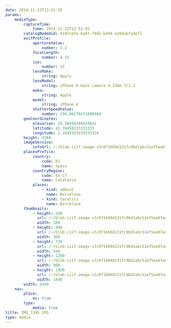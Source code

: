 ```yaml
---
date: 2014-11-23T12:51:55
params:
    mediaType:
        captureTime:
            time: 2014-11-23T12:51:55
        catalogNodeUid: 0197cbfe-6a9f-79d2-b494-e294abfadef1
        exifProfile:
            apertureValue:
                number: 2.2
            focalLength:
                number: 4.15
            iso:
                number: 32
            lensMake:
                string: Apple
            lensModel:
                string: iPhone 6 back camera 4.15mm f/2.2
            make:
                string: Apple
            model:
                string: iPhone 6
            shutterSpeedValue:
                number: 156.86276471880984
        geoCoordinates:
            elevation: 29.58594346829641
            latitude: 41.39458333333333
            longitude: 2.1649333333333334
        height: 3264
        imageService:
            infoUrl: /~/blob-iiif-image-v3/0f1669d131fc9bd1abc51ef5ae67ad84dceb58fc1c240131ae4c91bfad398366/info.json
        placesProfile:
            country:
                code: ES
                name: Spain
            countryRegion:
                code: ES-CT
                name: Catalonia
            places:
                - kind: admin2
                  name: Barcelona
                - kind: locality
                  name: Barcelona
        thumbnails:
            - height: 240
              url: /~/blob-iiif-image-v3/0f1669d131fc9bd1abc51ef5ae67ad84dceb58fc1c240131ae4c91bfad398366/full/180%2C240/0/default.jpg
              width: 180
            - height: 480
              url: /~/blob-iiif-image-v3/0f1669d131fc9bd1abc51ef5ae67ad84dceb58fc1c240131ae4c91bfad398366/full/360%2C480/0/default.jpg
              width: 360
            - height: 720
              url: /~/blob-iiif-image-v3/0f1669d131fc9bd1abc51ef5ae67ad84dceb58fc1c240131ae4c91bfad398366/full/540%2C720/0/default.jpg
              width: 540
            - height: 1280
              url: /~/blob-iiif-image-v3/0f1669d131fc9bd1abc51ef5ae67ad84dceb58fc1c240131ae4c91bfad398366/full/960%2C1280/0/default.jpg
              width: 960
            - height: 1920
              url: /~/blob-iiif-image-v3/0f1669d131fc9bd1abc51ef5ae67ad84dceb58fc1c240131ae4c91bfad398366/full/1440%2C1920/0/default.jpg
              width: 1440
        width: 2448
    nav:
        place:
            es: true
        type:
            media: true
title: IMG_1395.JPG
type: media
---
```

